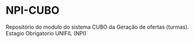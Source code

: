 # NPI-CUBO
Repositório do modulo do sistema CUBO da Geração de ofertas (turmas). Estagio Obrigatorio UNIFIL (NPI)
